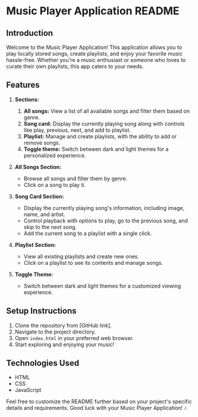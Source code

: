 # Music Player Application README

## Introduction

Welcome to the Music Player Application! This application allows you to play locally stored songs, create playlists, and enjoy your favorite music hassle-free. Whether you're a music enthusiast or someone who loves to curate their own playlists, this app caters to your needs.

## Features

1. **Sections:**
   1. **All songs:** View a list of all available songs and filter them based on genre.
   2. **Song card:** Display the currently playing song along with controls like play, previous, next, and add to playlist.
   3. **Playlist:** Manage and create playlists, with the ability to add or remove songs.
   4. **Toggle theme:** Switch between dark and light themes for a personalized experience.
   
2. **All Songs Section:**
   - Browse all songs and filter them by genre.
   - Click on a song to play it.
   
3. **Song Card Section:**
   - Display the currently playing song's information, including image, name, and artist.
   - Control playback with options to play, go to the previous song, and skip to the next song.
   - Add the current song to a playlist with a single click.
   
4. **Playlist Section:**
   - View all existing playlists and create new ones.
   - Click on a playlist to see its contents and manage songs.
   
5. **Toggle Theme:**
   - Switch between dark and light themes for a customized viewing experience.

## Setup Instructions

1. Clone the repository from [GitHub link].
2. Navigate to the project directory.
3. Open `index.html` in your preferred web browser.
4. Start exploring and enjoying your music!

## Technologies Used

- HTML
- CSS
- JavaScript

Feel free to customize the README further based on your project's specific details and requirements. Good luck with your Music Player Application! 🎶
